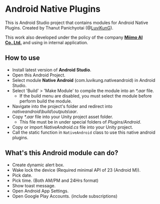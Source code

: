 # Android Native Plugins

This is Android Studio project that contains modules for Android Native Plugins. Created by Thanut Panichyotai (@[LuviKunG](https://github.com/LuviKunG)).

This work also developed under the policy of the company **[Miimo AI Co.,Ltd.](https://miimo.ai/)** and using in internal application.

## How to use

- Install latest version of **Android Studio**.
- Open this Android Project.
- Select module **Native Android** (com.luvikung.nativeandroid) in Android Studio.
- Select 'Build' > 'Make Module' to compile the module into an *\*.aar* file.
	- If the build menu are disabled, you must select the module before perform build the module.
- Navigate into the project's folder and redirect into *nativeandroid\build\outputs\aar*.
- Copy *\*.aar* file into your Unity project asset folder.
	- This file must be in under special folders of *Plugins/Android*.
- Copy or import *NativeAndroid.cs* file into your Unity project.
- Call the static function in `NativeAndroid` class to use this native android plugins.

## What's this Android module can do?

- Create dynamic alert box.
- Wake lock the device (Required minimal API of 23 (Android M)).
- Pick date.
- Pick time. (Both AM/PM and 24Hrs format)
- Show toast message.
- Open Android App Settings.
- Open Google Play Accounts. (include subscriptions)